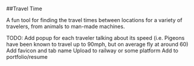 ##Travel Time

A fun tool for finding the travel times between locations for a variety of travelers, from animals to man-made machines.


TODO:
    Add popup for each traveler talking about its speed (i.e. Pigeons have been known to travel up to 90mph, but on average fly at around 60)
    Add favicon and tab name
    Upload to railway or some platform
    Add to portfolio/resume
    
